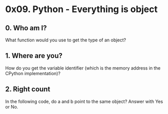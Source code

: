 # 0x09. Python - Everything is object
## 0. Who am I?
What function would you use to get the type of an object?
## 1. Where are you?
How do you get the variable identifier (which is the memory address in the CPython implementation)?
## 2. Right count
In the following code, do a and b point to the same object? Answer with Yes or No.
